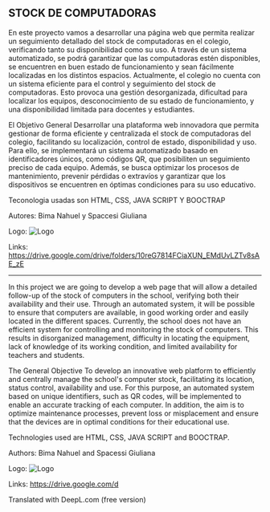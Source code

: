 STOCK DE COMPUTADORAS
-----------------------------------------------------------------------------------------------------------
En este proyecto vamos a  desarrollar una página web que permita realizar un seguimiento detallado del stock de computadoras en el colegio, verificando tanto su disponibilidad como su uso. A través de un sistema automatizado, se podrá garantizar que las computadoras estén disponibles, se encuentren en buen estado de funcionamiento y sean fácilmente localizadas en los distintos espacios. 
Actualmente, el colegio no cuenta con un sistema eficiente para el control y seguimiento del stock de computadoras. Esto provoca una gestión desorganizada, dificultad para localizar los equipos, desconocimiento de su estado de funcionamiento, y una disponibilidad limitada para docentes y estudiantes.

 El Objetivo General Desarrollar una plataforma web innovadora que permita gestionar de forma eficiente y centralizada el stock de computadoras del colegio, facilitando su localización, control de estado, disponibilidad y uso. Para ello, se implementará un sistema automatizado basado en identificadores únicos, como códigos QR, que posibiliten un seguimiento preciso de cada equipo. Además, se busca optimizar los procesos de mantenimiento, prevenir pérdidas o extravíos y garantizar que los dispositivos se encuentren en óptimas condiciones para su uso educativo.
 
 Teconologia usadas son HTML, CSS, JAVA SCRIPT Y BOOCTRAP
 
 Autores: Bima Nahuel y   Spaccesi Giuliana
 
Logo: ![Logo](https://drive.google.com/file/d/1YttUJychu-jqJe_dktVEaZAUdoipBOns/view?usp=sharing)

Links: https://drive.google.com/drive/folders/10reG7814FCiaXUN_EMdUvLZTv8sAE_zE

------------------------------------------------------------------------------------------------------------
In this project we are going to develop a web page that will allow a detailed follow-up of the stock of computers in the school, verifying both their availability and their use. Through an automated system, it will be possible to ensure that computers are available, in good working order and easily located in the different spaces. 
Currently, the school does not have an efficient system for controlling and monitoring the stock of computers. This results in disorganized management, difficulty in locating the equipment, lack of knowledge of its working condition, and limited availability for teachers and students.

 The General Objective To develop an innovative web platform to efficiently and centrally manage the school's computer stock, facilitating its location, status control, availability and use. For this purpose, an automated system based on unique identifiers, such as QR codes, will be implemented to enable an accurate tracking of each computer. In addition, the aim is to optimize maintenance processes, prevent loss or misplacement and ensure that the devices are in optimal conditions for their educational use.
 
 Technologies used are HTML, CSS, JAVA SCRIPT and BOOCTRAP.
 
 Authors: Bima Nahuel and Spacessi Giuliana
 
Logo: ![Logo](https://drive.google.com/file/d/1YttUJychu-jqJe_dktVEaZAUdoipBOns/view?usp=sharing)

Links: https://drive.google.com/d

Translated with DeepL.com (free version)
